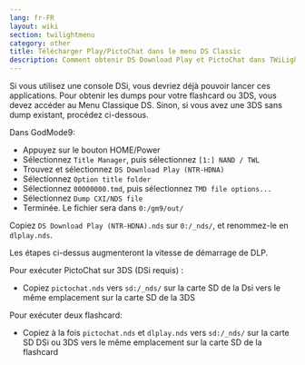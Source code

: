 ```yaml
---
lang: fr-FR
layout: wiki
section: twilightmenu
category: other
title: Télécharger Play/PictoChat dans le menu DS Classic
description: Comment obtenir DS Download Play et PictoChat dans TWiLight Menu++ dand le Menu Classique DS
---
```


Si vous utilisez une console DSi, vous devriez déjà pouvoir lancer ces applications. Pour obtenir les dumps pour votre flashcard ou 3DS, vous devez accéder au Menu Classique DS. Sinon, si vous avez une 3DS sans dump existant, procédez ci-dessous.

Dans GodMode9:
- Appuyez sur le bouton HOME/Power
- Sélectionnez `Title Manager`, puis sélectionnez `[1:] NAND / TWL`
- Trouvez et sélectionnez `DS Download Play (NTR-HDNA)`
- Sélectionnez `Option title folder`
- Sélectionnez `00000000.tmd`, puis sélectionnez `TMD file options...`
- Sélectionnez `Dump CXI/NDS file`
- Terminée. Le fichier sera dans `0:/gm9/out/`

Copiez `DS Download Play (NTR-HDNA).nds` sur `0:/_nds/`, et renommez-le en `dlplay.nds`.

Les étapes ci-dessus augmenteront la vitesse de démarrage de DLP.

Pour exécuter PictoChat sur 3DS (DSi requis) :
- Copiez `pictochat.nds` vers `sd:/_nds/` sur la carte SD de la Dsi vers le même emplacement sur la carte SD de la 3DS

Pour exécuter deux flashcard:
- Copiez à la fois `pictochat.nds` et `dlplay.nds` vers `sd:/_nds/` sur la carte SD DSi ou 3DS vers le même emplacement sur la carte SD de la flashcard